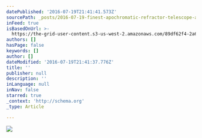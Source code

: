 ```yaml
---
datePublished: '2016-07-19T21:41:41.573Z'
sourcePath: _posts/2016-07-19-finest-apochromatic-refractor-telescope-available-today.md
inFeed: true
isBasedOnUrl: >-
  https://the-grid-user-content.s3-us-west-2.amazonaws.com/89df62f4-2a63-4668-bc41-3887337b198d.jpg
authors: []
hasPage: false
keywords: []
author: []
dateModified: '2016-07-19T21:41:37.776Z'
title: ''
publisher: null
description: ''
inLanguage: null
inNav: false
starred: true
_context: 'http://schema.org'
_type: Article

---
```

![](https://the-grid-user-content.s3-us-west-2.amazonaws.com/0f08c0ea-1099-4dce-a168-966a0df5e7fd.jpg)